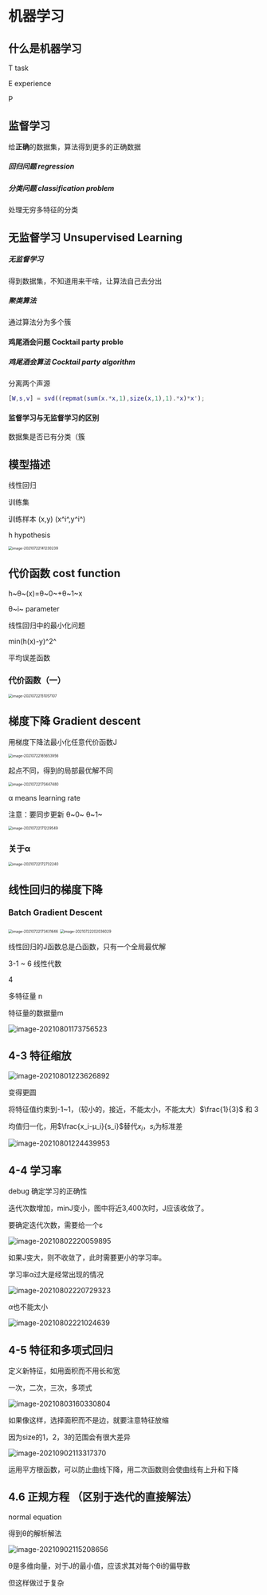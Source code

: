# 机器学习

## 什么是机器学习

T task

E experience

P 

## 监督学习

给**正确**的数据集，算法得到更多的正确数据

##### 回归问题 regression

##### 分类问题	classification problem

处理无穷多特征的分类

## 无监督学习 Unsupervised Learning

##### 无监督学习

得到数据集，不知道用来干啥，让算法自己去分出

##### 聚类算法

通过算法分为多个簇

#### 鸡尾酒会问题 Cocktail party proble

##### 鸡尾酒会算法 Cocktail party algorithm

分离两个声源

```matlab
[W,s,v] = svd((repmat(sum(x.*x,1),size(x,1),1).*x)*x');
```



#### 监督学习与无监督学习的区别

数据集是否已有分类（簇



## 模型描述



线性回归

训练集

训练样本 (x,y) (x^i^,y^i^)

h hypothesis

<img src="C:\Users\18320\AppData\Roaming\Typora\typora-user-images\image-20210722141230239.png" alt="image-20210722141230239" style="zoom:50%;" />

## 代价函数 cost function

h~θ~(x)=θ~0~+θ~1~x

θ~i~     parameter

线性回归中的最小化问题

min(h(x)-y)^2^

平均误差函数

### 代价函数（一）

<img src="C:\Users\18320\AppData\Roaming\Typora\typora-user-images\image-20210722151057107.png" alt="image-20210722151057107" style="zoom:50%;" />

## 梯度下降 Gradient descent

用梯度下降法最小化任意代价函数J

<img src="C:\Users\18320\AppData\Roaming\Typora\typora-user-images\image-20210722165653956.png" alt="image-20210722165653956" style="zoom:50%;" />



起点不同，得到的局部最优解不同

<img src="C:\Users\18320\AppData\Roaming\Typora\typora-user-images\image-20210722170447480.png" alt="image-20210722170447480" style="zoom:50%;" />

α means learning rate

注意：要同步更新 θ~0~  θ~1~

<img src="C:\Users\18320\AppData\Roaming\Typora\typora-user-images\image-20210722171229549.png" alt="image-20210722171229549" style="zoom:50%;" />

### 关于α

<img src="C:\Users\18320\AppData\Roaming\Typora\typora-user-images\image-20210722172732240.png" alt="image-20210722172732240" style="zoom:50%;" />



## 线性回归的梯度下降

### Batch Gradient Descent

<img src="C:\Users\18320\AppData\Roaming\Typora\typora-user-images\image-20210722173431646.png" alt="image-20210722173431646" style="zoom:50%;" />

<img src="C:\Users\18320\AppData\Roaming\Typora\typora-user-images\image-20210722202036029.png" alt="image-20210722202036029" style="zoom:50%;" />



线性回归的J函数总是凸函数，只有一个全局最优解



3-1 ~ 6 线性代数



4

多特征量	n

特征量的数据量m

![image-20210801173756523](C:\Users\18320\AppData\Roaming\Typora\typora-user-images\image-20210801173756523.png)



## 4-3 特征缩放

![image-20210801223626892](C:\Users\18320\AppData\Roaming\Typora\typora-user-images\image-20210801223626892.png)



变得更圆

将特征值约束到-1~1，（较小的，接近，不能太小，不能太大）$\frac{1}{3}$	和 3

均值归一化，用$\frac{x_i-μ_i}{s_i}$替代$x_i$​​，$s_i$为标准差

![image-20210801224439953](C:\Users\18320\AppData\Roaming\Typora\typora-user-images\image-20210801224439953.png)



## 4-4 学习率

debug 确定学习的正确性 

迭代次数增加，minJ变小，图中将近3,400次时，J应该收敛了。

要确定迭代次数，需要给一个ε

![image-20210802220059895](C:\Users\18320\AppData\Roaming\Typora\typora-user-images\image-20210802220059895.png)

 

如果J变大，则不收敛了，此时需要更小的学习率。

学习率α过大是经常出现的情况

![image-20210802220729323](C:\Users\18320\AppData\Roaming\Typora\typora-user-images\image-20210802220729323.png)



$\alpha$也不能太小

![image-20210802221024639](C:\Users\18320\AppData\Roaming\Typora\typora-user-images\image-20210802221024639.png)



## 4-5 特征和多项式回归

定义新特征，如用面积而不用长和宽 

一次，二次，三次，多项式

![image-20210803160330804](C:\Users\18320\AppData\Roaming\Typora\typora-user-images\image-20210803160330804.png)



如果像这样，选择面积而不是边，就要注意特征放缩

因为size的1，2，3的范围会有很大差异

![image-20210902113317370](C:\Users\18320\AppData\Roaming\Typora\typora-user-images\image-20210902113317370.png)

运用平方根函数，可以防止曲线下降，用二次函数则会使曲线有上升和下降



## 4.6 正规方程 （区别于迭代的直接解法）

normal equation

得到θ的解析解法

![image-20210902115208656](C:\Users\18320\AppData\Roaming\Typora\typora-user-images\image-20210902115208656.png)

θ是多维向量，对于J的最小值，应该求其对每个θi的偏导数

但这样做过于复杂

